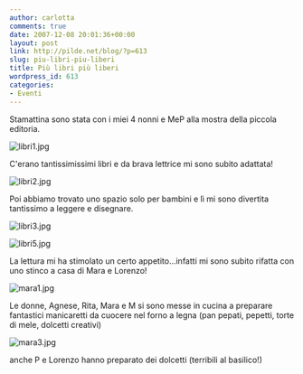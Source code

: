 ```yaml
---
author: carlotta
comments: true
date: 2007-12-08 20:01:36+00:00
layout: post
link: http://pilde.net/blog/?p=613
slug: piu-libri-piu-liberi
title: Più libri più liberi
wordpress_id: 613
categories:
- Eventi
---
```


Stamattina sono stata con i miei 4 nonni e MeP alla mostra della piccola editoria.

![libri1.jpg](http://pilde.net/blog/wp-content/uploads/2007/12/libri1.jpg)




C'erano tantissimissimi libri e da brava lettrice mi sono subito adattata!

![libri2.jpg](http://pilde.net/blog/wp-content/uploads/2007/12/libri2.jpg)




Poi abbiamo trovato uno spazio solo per bambini e lì mi sono divertita tantissimo a leggere e disegnare.

![libri3.jpg](http://pilde.net/blog/wp-content/uploads/2007/12/libri3.jpg)




![libri5.jpg](http://pilde.net/blog/wp-content/uploads/2007/12/libri5.jpg)




La lettura mi ha stimolato un certo appetito...infatti mi sono subito rifatta con uno stinco a casa di Mara e Lorenzo!

![mara1.jpg](http://pilde.net/blog/wp-content/uploads/2007/12/mara1.jpg)




Le donne, Agnese, Rita, Mara e M si sono messe in cucina a preparare fantastici manicaretti da cuocere nel forno a legna (pan pepati, pepetti, torte di mele, dolcetti creativi)




![mara3.jpg](http://pilde.net/blog/wp-content/uploads/2007/12/mara3.jpg)




anche P e Lorenzo hanno preparato dei dolcetti (terribili al basilico!)












